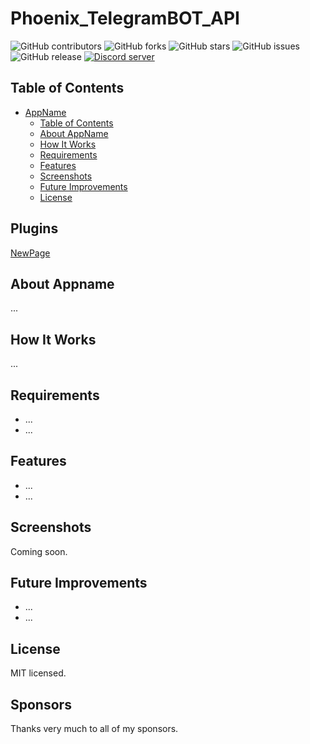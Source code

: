 
# Phoenix_TelegramBOT_API
![GitHub contributors][contributors-badge]
![GitHub forks][forks-badge]
![GitHub stars][stars-badge]
![GitHub issues][issues-badge]
![GitHub release][release-badge]
<a href="https://discord.gg/39brtBXq"><img src="https://img.shields.io/discord/1309574664141668393?color=5865F2&logo=discord&logoColor=white&style=for-the-badge" alt="Discord server" /></a>

<!--
[Join our Discord][discord-invite]


<div align="center">

[Home](https://rainbowfurr.com) | [Features](#features) | [Installation](#installation) | [Usage](#usage) | [Contributing](#contributing) | [License](#license)

---

![Project Logo](https://via.placeholder.com/150)  
*Your tagline or brief description here.*

</div>
Unlock achievements on Microsoft/Xbox games with ease. This tool is inspired by the functionality of Steam Achievements Manager and is completely free to use.
-->


## Table of Contents
- [AppName](#appname)
  - [Table of Contents](#table-of-contents)
  - [About AppName](#about-appname)
  - [How It Works](#how-it-works)
  - [Requirements](#requirements)
  - [Features](#features)
  - [Screenshots](#screenshots)
  - [Future Improvements](#future-improvements)
  - [License](#license)

## Plugins
<a href="NewPage.md">NewPage</a>

## About Appname
...

## How It Works
...

## Requirements
- ...
- ...

## Features
- ...
- ...

## Screenshots
Coming soon.

## Future Improvements
- ...
- ...

## License
MIT licensed.

## Sponsors
Thanks very much to all of my sponsors.


[contributors-badge]: https://img.shields.io/github/contributors/RainbowFurry/Phoenix_TelegramBOT_API?style=for-the-badge
[contributors-url]: https://github.com/RainbowFurry/Phoenix_TelegramBOT_API/graphs/contributors
[forks-badge]: https://img.shields.io/github/forks/RainbowFurry/Phoenix_TelegramBOT_API?style=for-the-badge
[forks-url]: https://github.com/RainbowFurry/Phoenix_TelegramBOT_API/network/members
[stars-badge]: https://img.shields.io/github/stars/RainbowFurry/Phoenix_TelegramBOT_API?style=for-the-badge
[stars-url]: https://github.com/RainbowFurry/Phoenix_TelegramBOT_API/stargazers
[issues-badge]: https://img.shields.io/github/issues/RainbowFurry/Phoenix_TelegramBOT_API?style=for-the-badge
[issues-url]: https://github.com/RainbowFurry/Phoenix_TelegramBOT_API/issues
[release-badge]: https://img.shields.io/github/v/release/RainbowFurry/Phoenix_TelegramBOT_API?style=for-the-badge
[release-url]: https://github.com/RainbowFurry/Phoenix_TelegramBOT_API/releases
[discord-id]: https://img.shields.io/discord/1013602813093359657?logo=discord&style=for-the-badge
[discord-invite]: https://discord.gg/ugDvSw7cns
[WPF-Commit]: https://github.com/lepoco/wpfui/tree/c8cd75f6f82414a52a94d2a55fe2a21dd5db83d7
[LICENSE]:LICENSE
[MIT-LICENSE]:LICENSE.MIT
